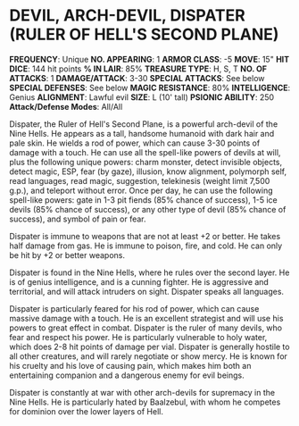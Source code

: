 # DEVIL, ARCH-DEVIL, DISPATER (RULER OF HELL'S SECOND PLANE)

**FREQUENCY**: Unique
**NO. APPEARING**: 1
**ARMOR CLASS**: -5
**MOVE**: 15"
**HIT DICE**: 144 hit points
**% IN LAIR**: 85%
**TREASURE TYPE**: H, S, T
**NO. OF ATTACKS**: 1
**DAMAGE/ATTACK**: 3-30
**SPECIAL ATTACKS**: See below
**SPECIAL DEFENSES**: See below
**MAGIC RESISTANCE**: 80%
**INTELLIGENCE**: Genius
**ALIGNMENT**: Lawful evil
**SIZE**: L (10' tall)
**PSIONIC ABILITY**: 250
**Attack/Defense Modes**: All/All

Dispater, the Ruler of Hell's Second Plane, is a powerful arch-devil of the Nine Hells. He appears as a tall, handsome humanoid with dark hair and pale skin. He wields a rod of power, which can cause 3-30 points of damage with a touch. He can use all the spell-like powers of devils at will, plus the following unique powers: charm monster, detect invisible objects, detect magic, ESP, fear (by gaze), illusion, know alignment, polymorph self, read languages, read magic, suggestion, telekinesis (weight limit 7,500 g.p.), and teleport without error. Once per day, he can use the following spell-like powers: gate in 1-3 pit fiends (85% chance of success), 1-5 ice devils (85% chance of success), or any other type of devil (85% chance of success), and symbol of pain or fear.

Dispater is immune to weapons that are not at least +2 or better. He takes half damage from gas. He is immune to poison, fire, and cold. He can only be hit by +2 or better weapons.

Dispater is found in the Nine Hells, where he rules over the second layer. He is of genius intelligence, and is a cunning fighter. He is aggressive and territorial, and will attack intruders on sight. Dispater speaks all languages.

Dispater is particularly feared for his rod of power, which can cause massive damage with a touch. He is an excellent strategist and will use his powers to great effect in combat. Dispater is the ruler of many devils, who fear and respect his power. He is particularly vulnerable to holy water, which does 2-8 hit points of damage per vial. Dispater is generally hostile to all other creatures, and will rarely negotiate or show mercy. He is known for his cruelty and his love of causing pain, which makes him both an entertaining companion and a dangerous enemy for evil beings.

Dispater is constantly at war with other arch-devils for supremacy in the Nine Hells. He is particularly hated by Baalzebul, with whom he competes for dominion over the lower layers of Hell.
